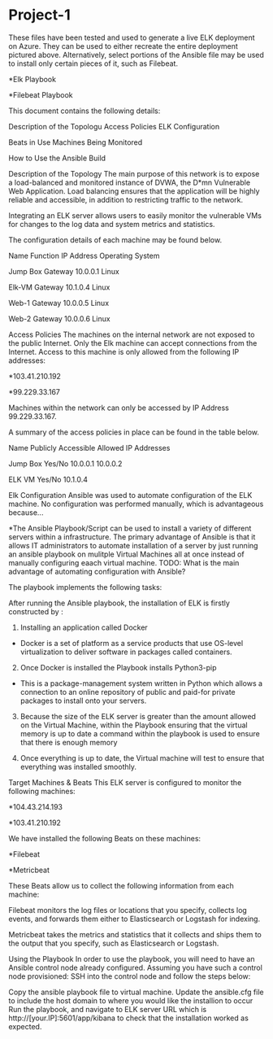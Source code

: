 # Project-1
These files have been tested and used to generate a live ELK deployment on Azure. They can be used to either recreate the entire deployment pictured above. Alternatively, select portions of the Ansible file may be used to install only certain pieces of it, such as Filebeat.

*Elk Playbook

*Filebeat Playbook

This document contains the following details:

Description of the Topologu
Access Policies
ELK Configuration

Beats in Use
Machines Being Monitored


How to Use the Ansible Build


Description of the Topology
The main purpose of this network is to expose a load-balanced and monitored instance of DVWA, the D*mn Vulnerable Web Application.
Load balancing ensures that the application will be highly reliable and accessible, in addition to restricting traffic to the network.

Integrating an ELK server allows users to easily monitor the vulnerable VMs for changes to the log data and system metrics and statistics.


The configuration details of each machine may be found below.



Name
Function
IP Address
Operating System




Jump Box
Gateway
10.0.0.1
Linux


Elk-VM
Gateway
10.1.0.4
Linux


Web-1
Gateway
10.0.0.5
Linux



Web-2
Gateway
10.0.0.6
Linux





Access Policies
The machines on the internal network are not exposed to the public Internet.
Only the Elk machine can accept connections from the Internet. Access to this machine is only allowed from the following IP addresses:

*103.41.210.192

*99.229.33.167

Machines within the network can only be accessed by IP Address 99.229.33.167.


A summary of the access policies in place can be found in the table below.



Name
Publicly Accessible
Allowed IP Addresses




Jump Box
Yes/No
10.0.0.1 10.0.0.2



ELK VM
Yes/No
10.1.0.4








Elk Configuration
Ansible was used to automate configuration of the ELK machine. No configuration was performed manually, which is advantageous because...

*The Ansible Playbook/Script can be used to install a variety of different servers within a infrastructure. The primary advantage of Ansible is that it allows IT administrators to automate installation of a server by just running an ansible playbook on mulitple Virtual Machines all at once instead of manually configuring eaach virtual machine.
TODO: What is the main advantage of automating configuration with Ansible?

The playbook implements the following tasks:

After running the Ansible playbook, the installation of ELK is firstly constructed by :

1. Installing an application called Docker
  - Docker is a set of platform as a service products that use OS-level virtualization to deliver software in packages called containers.
 
2. Once Docker is installed the Playbook installs Python3-pip
  - This is a package-management system written in Python which allows a connection to an online repository of public and paid-for private packages to install onto your servers.

3. Because the size of the ELK server is greater than the amount allowed on the Virtual Machine, within the Playbook ensuring that the virtual memory is up to date a command within the playbook is used to ensure that there is enough memory

4. Once everything is up to date, the Virtual machine will test to ensure that everything was installed smoothly.



Target Machines & Beats
This ELK server is configured to monitor the following machines:

*104.43.214.193

*103.41.210.192

We have installed the following Beats on these machines:

*Filebeat 

*Metricbeat

These Beats allow us to collect the following information from each machine:

Filebeat monitors the log files or locations that you specify, collects log events, and forwards them either to Elasticsearch or Logstash for indexing.

Metricbeat takes the metrics and statistics that it collects and ships them to the output that you specify, such as Elasticsearch or Logstash.

Using the Playbook
In order to use the playbook, you will need to have an Ansible control node already configured. Assuming you have such a control node provisioned:
SSH into the control node and follow the steps below:

Copy the ansible playbook file to virtual machine.
Update the ansible.cfg file to include the host domain to where you would like the installion to occur
Run the playbook, and navigate to ELK server URL which is http://[your.IP]:5601/app/kibana to check that the installation worked as expected.
